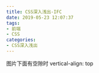 ```yaml
---
title: CSS深入浅出-IFC
date: 2019-05-23 12:07:37
tags:
- 前端
- CSS
categories: 
- CSS深入浅出
---
```

图片下面有空隙时
vertical-align: top